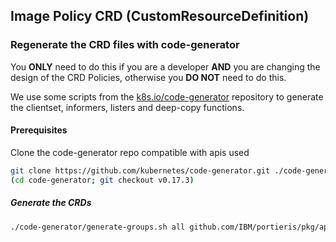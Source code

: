 ## Image Policy CRD (CustomResourceDefinition)

### Regenerate the CRD files with code-generator
You **ONLY** need to do this if you are a developer **AND** you are changing the design of the CRD Policies, otherwise you **DO NOT** need to do this.

We use some scripts from the [k8s.io/code-generator](https://github.com/kubernetes/code-generator) repository to generate the clientset, informers, listers and deep-copy functions.

#### Prerequisites

Clone the code-generator repo compatible with apis used
```bash
git clone https://github.com/kubernetes/code-generator.git ./code-generator
(cd code-generator; git checkout v0.17.3)
```

##### Generate the CRDs
```bash
./code-generator/generate-groups.sh all github.com/IBM/portieris/pkg/apis/securityenforcement/client github.com/IBM/portieris/pkg/apis securityenforcement:v1beta1
```